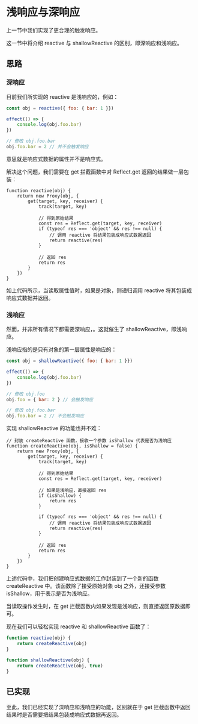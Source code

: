 # 浅响应与深响应

上一节中我们实现了更合理的触发响应。

这一节中将介绍 reactive 与 shallowReactive 的区别，即深响应和浅响应。

## 思路

### 深响应

目前我们所实现的 reactive 是浅响应的，例如：

```js
const obj = reactive({ foo: { bar: 1 }})

effect(() => {
    console.log(obj.foo.bar)
})

// 修改 obj.foo.bar
obj.foo.bar = 2 // 并不会触发响应
```

意思就是响应式数据的属性并不是响应式。

解决这个问题，我们需要在 get 拦截函数中对 Reflect.get 返回的结果做一层包装：

```js{6-13}
function reactive(obj) {
    return new Proxy(obj, {
        get(target, key, receiver) {
            track(target, key)

            // 得到原始结果
            const res = Reflect.get(target, key, receiver)
            if (typeof res === 'object' && res !== null) {
                // 调用 reactive 将结果包装成响应式数据返回
                return reactive(res)
            }

            // 返回 res
            return res
        }
    })
}
```

如上代码所示，当读取属性值时，如果是对象，则递归调用 reactive 将其包装成响应式数据并返回。

### 浅响应

然而，并非所有情况下都需要深响应，。这就催生了 shallowReactive，即浅响应。

浅响应指的是只有对象的第一层属性是响应的：

```js
const obj = shallowReactive({ foo: { bar: 1 }})

effect(() => {
    console.log(obj.foo.bar)
})

// 修改 obj.foo
obj.foo = { bar: 2 } // 会触发响应

// 修改 obj.foo.bar
obj.foo.bar = 2 // 不会触发响应
```

实现 shallowReactive 的功能也并不难：

```js{1-2,10-13}
// 封装 createReactive 函数，接收一个参数 isShallow 代表是否为浅响应
function createReactive(obj, isShallow = false) {
    return new Proxy(obj, {
        get(target, key, receiver) {
            track(target, key)

            // 得到原始结果
            const res = Reflect.get(target, key, receiver)

            // 如果是浅响应，直接返回 res
            if (isShallow) {
                return res
            }

            if (typeof res === 'object' && res !== null) {
                // 调用 reactive 将结果包装成响应式数据返回
                return reactive(res)
            }

            // 返回 res
            return res
        }
    })
}
```

上述代码中，我们把创建响应式数据的工作封装到了一个新的函数 createReactive 中。该函数除了接受原始对象 obj 之外，还接受参数 isShallow，用于表示是否为浅响应。

当读取操作发生时，在 get 拦截函数内如果发现是浅响应，则直接返回原数据即可。

现在我们可以轻松实现 reactive 和 shallowReactive 函数了：

```js
function reactive(obj) {
    return createReactive(obj)
}

function shallowReactive(obj) {
    return createReactive(obj, true)
}
```

## 已实现

至此，我们已经实现了深响应和浅响应的功能，区别就在于 get 拦截函数中返回结果时是否需要把结果包装成响应式数据再返回。
